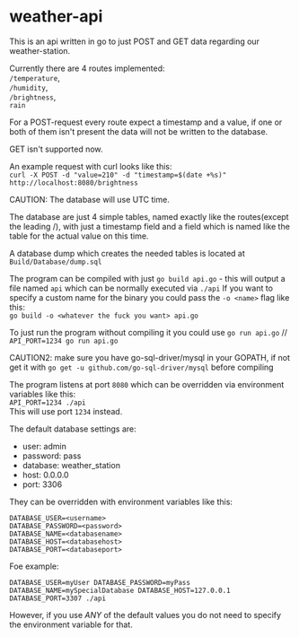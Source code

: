 # weather-api

This is an api written in go to just POST and GET data
regarding our weather-station.

Currently there are 4 routes implemented:   
`/temperature`,  
`/humidity`,  
`/brightness`,   
`rain`   

For a POST-request every route expect a timestamp and a value, if one or both of them isn't present the data will not be
written to the database.

GET isn't supported now.

An example request with curl looks like this:  
`curl -X POST -d "value=210" -d "timestamp=$(date +%s)" http://localhost:8080/brightness`

CAUTION: The database will use UTC time.


The database are just 4 simple tables, named exactly like the routes(except the leading /),
with just a timestamp field and a field which is named like the table for the actual value on this time.

A database dump which creates the needed tables is located at `Build/Database/dump.sql`

The program can be compiled with just `go build api.go` - this will output a file named `api`
which can be normally executed via `./api`
If you want to specify a custom name for the binary you could pass the `-o <name>` flag like this:  
`go build -o <whatever the fuck you want> api.go`

To just run the program without compiling it you could use `go run api.go` // `API_PORT=1234 go run api.go`

CAUTION2: make sure you have go-sql-driver/mysql in your GOPATH, if not get it with `go get -u github.com/go-sql-driver/mysql`
before compiling

The program listens at port `8080` which can be overridden via environment variables like this:   
`API_PORT=1234 ./api`   
This will use port `1234` instead.

The default database settings are:
- user: admin
- password: pass
- database: weather_station
- host: 0.0.0.0
- port: 3306

They can be overridden with environment variables like this:

```
DATABASE_USER=<username>
DATABASE_PASSWORD=<password>
DATABASE_NAME=<databasename>
DATABASE_HOST=<databasehost>
DATABASE_PORT=<databaseport>
```

Foe example:

`DATABASE_USER=myUser DATABASE_PASSWORD=myPass DATABASE_NAME=mySpecialDatabase DATABASE_HOST=127.0.0.1 DATABASE_PORT=3307 ./api`

However, if you use _ANY_ of the default values you do not need to specify the environment variable for that.
